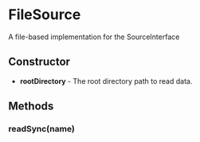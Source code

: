 # FileSource

A file-based implementation for the SourceInterface

## Constructor

- **rootDirectory** - The root directory path to read data.

## Methods

### readSync(name)
